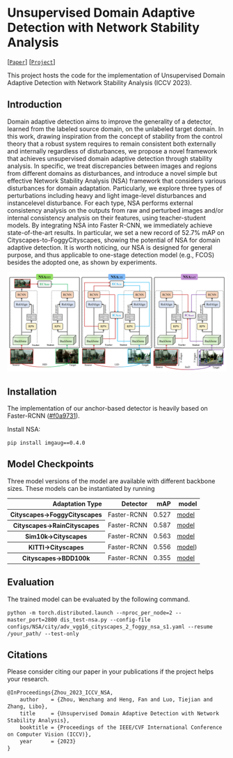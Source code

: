 # Unsupervised Domain Adaptive Detection with Network Stability Analysis

[[`Paper`](https://arxiv.org/abs/2308.08182)] [[`Project`](https://github.com/tiankongzhang/NSA)] 

This project hosts the code for the implementation of Unsupervised Domain Adaptive Detection with Network Stability Analysis (ICCV 2023).

## Introduction

Domain adaptive detection aims to improve the generality of a detector, learned from the labeled source domain, on
the unlabeled target domain. In this work, drawing inspiration from the concept of stability from the control theory
that a robust system requires to remain consistent both externally and internally regardless of disturbances, we propose a novel framework that achieves unsupervised domain adaptive detection through stability analysis. In specific, we treat discrepancies between images and regions from different domains as disturbances, and introduce a novel simple but effective Network Stability Analysis (NSA) framework that considers various disturbances for domain adaptation. Particularly, we explore three types of perturbations including heavy and light image-level disturbances and instancelevel disturbance. For each type, NSA performs external consistency analysis on the outputs from raw and perturbed images and/or internal consistency analysis on their features, using teacher-student models. By integrating NSA into Faster R-CNN, we immediately achieve state-of-the-art results. In particular, we set a new record of 52.7% mAP on Cityscapes-to-FoggyCityscapes, showing the potential of NSA for domain adaptive detection. It is worth noticing, our NSA is designed for general purpose, and thus applicable to one-stage detection model (e.g., FCOS) besides the adopted one, as shown by experiments.

![NSA design](assets/framework_fig.png?raw=true)

## Installation

The implementation of our anchor-based detector is heavily based on Faster-RCNN ([\#f0a9731](https://isrc.iscas.ac.cn/gitlab/research/domain-adaption)).

Install NSA:

```
pip install imgaug==0.4.0
```

## Model Checkpoints

Three model versions of the model are available with different backbone sizes. These models can be instantiated by running

<table>
  <thead>
    <tr style="text-align: right;">
      <th>Adaptation Type</th>
      <th>Detector</th>
      <th>mAP</th>
      <th>model</th>
    </tr>
  </thead>
  <tbody>
    <tr>
      <th>Cityscapes->FoggyCityscapes</th>
      <td>Faster-RCNN</td>
      <td>0.527</td>
      <td><a href="https://drive.google.com/drive/folders/1TuZMUqbA3Or-BtJPo29lDJ5cs_4bkkG6">model</a></td>
    </tr>
    <tr>
      <th>Cityscapes->RainCityscapes</th>
      <td>Faster-RCNN</td>
      <td>0.587</td>
      <td><a href="https://drive.google.com/drive/folders/1TuZMUqbA3Or-BtJPo29lDJ5cs_4bkkG6">model</a></td>
    </tr>
    <tr>
      <th>Sim10k->Cityscapes</th>
      <td>Faster-RCNN</td>
      <td>0.563</td>
      <td><a href="https://drive.google.com/drive/folders/1TuZMUqbA3Or-BtJPo29lDJ5cs_4bkkG6">model</a></td>
    </tr>
    <tr>
      <th>KITTI->Cityscapes</th>
      <td>Faster-RCNN</td>
      <td>0.556</td>
      <td><a href="https://drive.google.com/drive/folders/1TuZMUqbA3Or-BtJPo29lDJ5cs_4bkkG6">model</a>)</td>
    </tr>
    <tr>
      <th>Cityscapes->BDD100k</th>
      <td>Faster-RCNN</td>
      <td>0.355</td>
      <td><a href="https://drive.google.com/drive/folders/1TuZMUqbA3Or-BtJPo29lDJ5cs_4bkkG6">model</a></td>
    </tr>
  </tbody>
</table>


## Evaluation

The trained model can be evaluated by the following command.

```
python -m torch.distributed.launch --nproc_per_node=2 --master_port=2800 dis_test-nsa.py --config-file configs/NSA/city/adv_vgg16_cityscapes_2_foggy_nsa_s1.yaml --resume /your_path/ --test-only
```



## Citations

Please consider citing our paper in your publications if the project helps your research.

```
@InProceedings{Zhou_2023_ICCV_NSA,
    author    = {Zhou, Wenzhang and Heng, Fan and Luo, Tiejian and Zhang, Libo},
    title     = {Unsupervised Domain Adaptive Detection with Network Stability Analysis},
    booktitle = {Proceedings of the IEEE/CVF International Conference on Computer Vision (ICCV)},
    year      = {2023}
}
```
